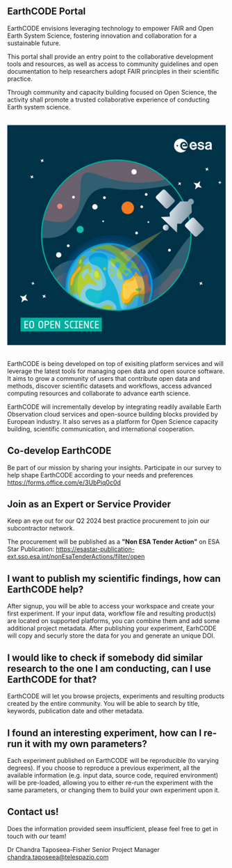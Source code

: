 ## EarthCODE Portal <!--{as="esa-main-section"}-->

EarthCODE envisions leveraging technology to empower FAIR and Open Earth System Science, 
fostering innovation and collaboration for a sustainable future.

This portal shall provide an entry point to the collaborative
development tools and resources, as well as access to community
guidelines and open documentation to help researchers adopt FAIR
principles in their scientific practice.

Through community and capacity building focused on Open Science, the
activity shall promote a trusted collaborative experience of
conducting Earth system science.

## <!--{as="div" style="display: flex; width: 100%; justify-content: center"}-->
![Landing page image](OpenScience.png) <!--{style="width: 100%; max-width: 50vw"}-->

## <!--{as="esa-main-section"}-->
EarthCODE is being developed on top of exisiting platform services and will 
leverage the latest tools for managing open data and open source software. 
It aims to grow a community of users that contribute open data and methods, 
discover scientific datasets and workflows, access advanced computing resources 
and collaborate to advance earth science. 

EarthCODE will incrementally develop by integrating readily available Earth Observation 
cloud services and open-source building blocks provided by European industry. 
It also serves as a platform for Open Science capacity building, scientific communication,
and international cooperation.

## Co-develop EarthCODE<!--{as="esa-main-section"}-->
Be part of our mission by sharing your insights. 
Participate in our survey to help shape EarthCODE according to your needs and preferences https://forms.office.com/e/3UbPiq0c0d 

## Join as an Expert or Service Provider<!--{as="esa-main-section"}-->
Keep an eye out for our Q2 2024 best practice procurement to join our subcontractor network.

The procurement will be published as a **"Non ESA Tender Action"** on ESA Star Publication: https://esastar-publication-ext.sso.esa.int/nonEsaTenderActions/filter/open


## I want to publish my scientific findings, how can EarthCODE help? <!--{as="esa-main-section"}-->
After signup, you will be able to access your workspace and create
your first experiment. If your input data, workflow file and resulting
product(s) are located on supported platforms, you can combine them
and add some additional project metadata. After publishing your
experiment, EarhCODE will copy and securly store the data for you and
generate an unique DOI.

## I would like to check if somebody did similar research to the one I am conducting, can I use EarthCODE for that? <!--{as="esa-main-section"}-->
EarthCODE will let you browse projects, experiments and resulting
products created by the entire community. You will be able to search
by title, keywords, publication date and other
metadata.

## I found an interesting experiment, how can I re-run it with my own parameters? <!--{as="esa-main-section"}-->
Each experiment published on EarthCODE will be reproducible (to
varying degrees). If you choose to reproduce a previous experiment,
all the available information (e.g. input data, source code, required
environment) will be pre-loaded, allowing you to either re-run the
experiment with the same parameters, or changing them to build your
own experiment upon it.

## Contact us! 
Does the information provided seem insufficient, please feel free to get in touch with our team! 

Dr Chandra Taposeea-Fisher
Senior Project Manager
chandra.taposeea@telespazio.com

